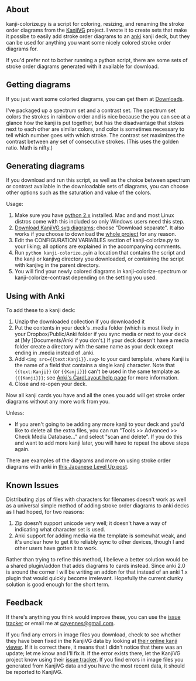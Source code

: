 ## About

kanji-colorize.py is a script for coloring, resizing, and renaming the stroke order diagrams from the [KanjiVG](http://kanjivg.tagaini.net/) project.  I wrote it to create sets that make it possibe to easily add stroke order diagrams to an [anki](http://ankisrs.net/) kanji deck, but they can be used for anything you want some nicely colored stroke order diagrams for.

If you'd prefer not to bother running a python script, there are some sets of stroke order diagrams generated with it available for download.

## Getting diagrams

If you just want some colorted diagrams, you can get them at [Downloads](https://github.com/cayennes/kanji-colorize/downloads).  

I've packaged up a spectrum set and a contrast set. The spectrum set colors the strokes in rainbow order and is nice because the you can see at a glance how the kanji is put together, but has the disadvantage that stokes next to each other are similar colors, and color is sometimes necessary to tell which number goes with which stroke. The contrast set maximizes the contrast between any set of consecutive strokes.  (This uses the golden ratio.  Math is nifty.)

## Generating diagrams

If you download and run this script, as well as the choice between spectrum or contrast available in the downloadable sets of diagrams, you can choose other options such as the saturation and value of the colors.

Usage:

1. Make sure you have [python 2.x](http://www.python.org/getit/) installed.  Mac and and most Linux distros come with this included so only Windows users need this step.
2. [Download KanjiVG svg diagrams](http://kanjivg.tagaini.net/download.html); choose "Download separate".  It also works if you choose to download the [whole project](https://github.com/KanjiVG/kanjivg) for any reason.
3. Edit the CONFIGURATION VARIABLES section of kanji-colorize.py to your liking; all options are explained in the accompanying comments.
4. Run `python kanji-colorize.py`in a location that contains the script and the kanji or kanjivg directory you downloaded, or containing the script with kanjivg in the parent directory.
5. You will find your newly colored diagrams in kanji-colorize-spectrum or kanji-colorize-contrast depending on the setting you used.

## Using with Anki

To add these to a kanji deck:

1. Unzip the downloaded collection if you downloaded it
2. Put the contents in your deck's .media folder (which is most likely in your Dropbox/Public/Anki folder if you sync media or next to your deck at [My ]Documents/Anki if you don't.)  If your deck doesn't have a media folder create a directory with the same name as your deck except ending in .media instead of .anki.
3. Add `<img src={{text:Kanji}}.svg>` to your card template, where Kanji is the name of a field that contains a single kanji character.  Note that `{{text:Kanji}}` (or `{{Kanji}}`) can't be used in the same template as `{{{Kanji}}}`; see [Anki's CardLayout help page](http://ankisrs.net/docs/CardLayout) for more information.
4. Close and re-open your deck.

Now all kanji cards you have and all the ones you add will get stroke order diagrams without any more work from you.

Unless:

* If you aren't going to be adding any more kanji to your deck and you'd like to delete all the extra files, you can run "Tools >> Advanced >> Check Media Database..." and select "scan and delete".  If you do this and want to add more kanji later, you will have to repeat the above steps again.

There are examples of the diagrams and more on using stroke order diagrams with anki in [this Japanese Level Up post](http://japaneselevelup.com/2012/03/24/boosting-ankis-power-with-media-enhancements-4-colorful-stroke-order-diagrams/).

## Known Issues

Distributing zips of files with characters for filenames doesn't work as well as a universal simple method of adding stroke order diagrams to anki decks as I had hoped, for two reasons:

1. Zip doesn't support unicode very well; it doesn't have a way of indicating what character set is used.
2. Anki support for adding media via the template is somewhat weak, and it's unclear how to get it to reliably sync to other devices, though I and other users have gotten it to work.

Rather than trying to refine this method, I believe a better solution would be a shared plugin/addon that adds diagrams to cards instead.  Since anki 2.0 is around the corner I will be writing an addon for that instead of an anki 1.x plugin that would quickly become irrelevant.  Hopefully the current clunky solution is good enough for the short term.

## Feedback

If there's anything you think would improve these, you can use the [issue tracker](https://github.com/cayennes/kanji-colorize/issues) or email me at cayennes@gmail.com.

If you find any errors in image files you download, check to see whether they have been fixed in the KanjiVG data by looking at [their online kanji viewer](http://kanjivg.tagaini.net/viewer.html).  If it is correct there, it means that I didn't notice that there was an update; let me know and I'll fix it.  If the error exists there, let the KanjiVG project know using their [issue tracker](https://github.com/KanjiVG/kanjivg/issues).  If you find errors in image files you generated from KanjiVG data and you have the most recent data, it should be reported to KanjiVG.
